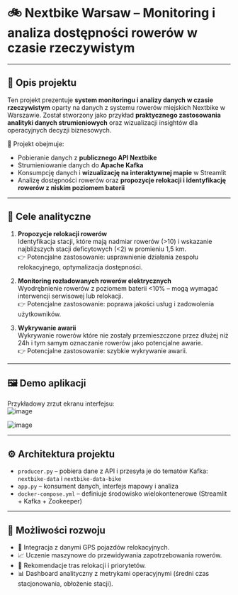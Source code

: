 # 🚲 Nextbike Warsaw – Monitoring i analiza dostępności rowerów w czasie rzeczywistym

---

## 📌 Opis projektu

Ten projekt prezentuje **system monitoringu i analizy danych w czasie rzeczywistym** oparty na danych z systemu rowerów miejskich Nextbike w Warszawie. Został stworzony jako przykład **praktycznego zastosowania analityki danych strumieniowych** oraz wizualizacji insightów dla operacyjnych decyzji biznesowych.

🔧 Projekt obejmuje:
- Pobieranie danych z **publicznego API Nextbike**
- Strumieniowanie danych do **Apache Kafka**
- Konsumpcję danych i **wizualizację na interaktywnej mapie** w Streamlit
- Analizę dostępności rowerów oraz **propozycje relokacji i identyfikację rowerów z niskim poziomem baterii**

---

## 🧠 Cele analityczne

1. **Propozycje relokacji rowerów**  
   Identyfikacja stacji, które mają nadmiar rowerów (>10) i wskazanie najbliższych stacji deficytowych (<2) w promieniu 1,5 km.  
   👉 Potencjalne zastosowanie: usprawnienie działania zespołu relokacyjnego, optymalizacja dostępności.

2. **Monitoring rozładowanych rowerów elektrycznych**  
   Wyodrębnienie rowerów z poziomem baterii <10% – mogą wymagać interwencji serwisowej lub relokacji.  
   👉 Potencjalne zastosowanie: poprawa jakości usług i zadowolenia użytkowników.

3. **Wykrywanie awarii**  
   Wykrywanie rowerów które nie zostały przemieszczone przez dłużej niż 24h i tym samym oznaczanie rowerów jako potencjalne awarie.  
   👉 Potencjalne zastosowanie: szybkie wykrywanie awarii.

---

## 🖼️ Demo aplikacji

Przykładowy zrzut ekranu interfejsu:  
![image](https://github.com/user-attachments/assets/e1264c2f-80ce-49ab-9df9-d61cc0aee4bf)

![image](https://github.com/user-attachments/assets/dd98bf94-a7d6-4518-8b9b-45fed3f78f04)


---

## ⚙️ Architektura projektu


- `producer.py` – pobiera dane z API i przesyła je do tematów Kafka: `nextbike-data` i `nextbike-data-bike`
- `app.py` – konsument danych, interfejs mapowy i analiza
- `docker-compose.yml` – definiuje środowisko wielokontenerowe (Streamlit + Kafka + Zookeeper)

---

## 🧠 Możliwości rozwoju

- 🔄 Integracja z danymi GPS pojazdów relokacyjnych.
- 📈 Uczenie maszynowe do przewidywania zapotrzebowania rowerów.
- 🧭 Rekomendacje tras relokacji i priorytetów.
- 📊 Dashboard analityczny z metrykami operacyjnymi (średni czas stacjonowania, obłożenie stacji).
